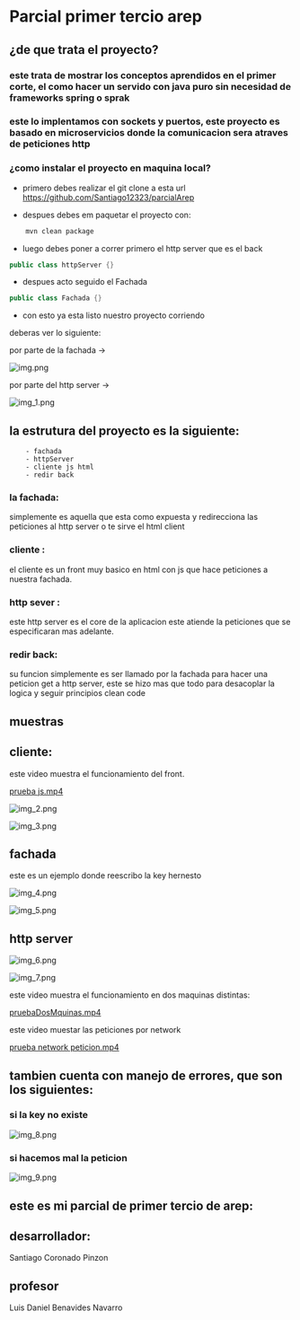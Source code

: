 ﻿# Parcial primer tercio arep

## ¿de que trata el proyecto?

### este trata de mostrar los conceptos aprendidos en el primer corte, el como hacer un servido con java puro sin necesidad de frameworks spring o sprak
### este lo implentamos con sockets y puertos, este proyecto es basado en microservicios donde la comunicacion sera atraves de peticiones http 

### ¿como instalar el proyecto en maquina local?

- primero debes realizar el git clone a esta url https://github.com/Santiago12323/parcialArep

- despues debes em paquetar el proyecto con:

```bash
    mvn clean package
```

- luego debes poner a correr primero el http server que es el back
```java
public class httpServer {}

```
- despues acto seguido el Fachada

```java
public class Fachada {}

```

- con esto ya esta listo nuestro proyecto corriendo 

deberas ver lo siguiente:

por parte de la fachada ->

![img.png](src/main/resources/images/img.png)

por parte del http server ->

![img_1.png](src/main/resources/images/img_1.png)

## la estrutura del proyecto es la siguiente:

```bashh
    - fachada
    - httpServer
    - cliente js html
    - redir back
```

### la fachada: 
 simplemente es aquella que esta como expuesta y redirecciona las peticiones al http server o te sirve el html client
 

### cliente : 
el cliente es un front muy basico en html con js que hace peticiones a nuestra fachada.

### http sever :
este http server es el core de la aplicacion este atiende la peticiones que se especificaran mas adelante.

### redir back:
su funcion simplemente es ser llamado por la fachada para hacer una peticion get a http server, este se hizo mas que todo para desacoplar la logica y seguir principios clean code


## muestras

## cliente:
este video muestra el funcionamiento del front.

[prueba js.mp4](src%2Fmain%2Fresources%2Fvideo%2Fprueba%20js.mp4)

![img_2.png](src/main/resources/images/img_2.png)

![img_3.png](src/main/resources/images/img_3.png)


## fachada

este es un ejemplo donde reescribo la key hernesto 

![img_4.png](src/main/resources/images/img_4.png)

![img_5.png](src/main/resources/images/img_5.png)

## http server

![img_6.png](src/main/resources/images/img_6.png)

![img_7.png](src/main/resources/images/img_7.png)


este video muestra el funcionamiento en dos maquinas distintas:

[pruebaDosMquinas.mp4](src%2Fmain%2Fresources%2Fvideo%2FpruebaDosMquinas.mp4)

este video muestar las peticiones por network

[prueba network peticion.mp4](src%2Fmain%2Fresources%2Fvideo%2Fprueba%20network%20peticion.mp4)

## tambien cuenta con manejo de errores, que son los siguientes:

### si la key no existe 

![img_8.png](src/main/resources/images/img_8.png)

### si hacemos mal la peticion 

![img_9.png](src/main/resources/images/img_9.png)


## este es mi parcial de primer tercio de arep:

## desarrollador:

Santiago Coronado Pinzon 

## profesor 

Luis Daniel Benavides Navarro

